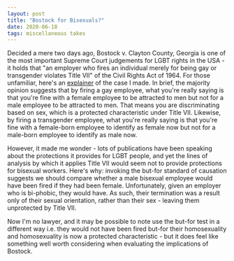 ```yaml
---
layout: post
title: "Bostock for Bisexuals?"
date: 2020-06-18
tags: miscellaneous takes
---
```


Decided a mere two days ago, Bostock v. Clayton County, Georgia is one of the most important Supreme Court judgements for LGBT rights in the USA - it holds that "an employer who fires an individual merely for being gay or transgender violates Title VII" of the Civil Rights Act of 1964. For those unfamiliar, here's an [explainer](https://www.youtube.com/watch?v=XmjqFlYDL0M) of the case I made. In brief, the majority opinion suggests that by firing a gay employee, what you're really saying is that you're fine with a female employee to be attracted to men but not for a male employee to be attracted to men. That means you are discriminating based on sex, which is a protected characteristic under Title VII. Likewise, by firing a transgender employee, what you're really saying is that you're fine with a female-born employee to identify as female now but not for a male-born employee to identify as male now. 

However, it made me wonder - lots of publications have been speaking about the protections it provides for LGBT people, and yet the lines of analysis by which it applies Title VII would seem not to provide protections for bisexual workers. Here's why: invoking the but-for standard of causation suggests we should compare whether a male bisexual employee would have been fired if they had been female. Unfortunately, given an employer who is bi-phobic, they would have. As such, their termination was a result only of their sexual orientation, rather than their sex - leaving them unprotected by Title VII.

Now I'm no lawyer, and it may be possible to note use the but-for test in a different way i.e. they would not have been fired but-for their homosexuality and homosexuality is now a protected characteristic - but it does feel like something well worth considering when evaluating the implications of Bostock. 
